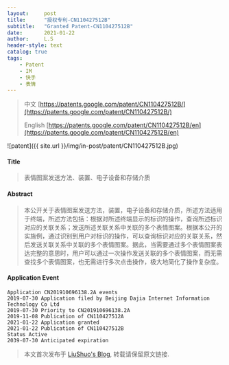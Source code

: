 ```yaml
---
layout:     post
title:      "授权专利-CN110427512B"
subtitle:   "Granted Patent-CN110427512B"
date:       2021-01-22
author:     L.S
header-style: text
catalog: true
tags:
    - Patent
    - IM
    - 快手
    - 表情
---
```

> 中文 [https://patents.google.com/patent/CN110427512B/](https://patents.google.com/patent/CN110427512B/)
>
> English [https://patents.google.com/patent/CN110427512B/en](https://patents.google.com/patent/CN110427512B/en)

![patent]({{ site.url }}/img/in-post/patent/CN110427512B.jpg)
#### Title
> 表情图案发送方法、装置、电子设备和存储介质











#### Abstract
> 本公开关于表情图案发送方法，装置，电子设备和存储介质，所述方法适用于终端，所述方法包括：根据对所述终端显示的标识的操作，查询所述标识对应的关联关系；发送所述关联关系中关联的多个表情图案。根据本公开的实施例，通过识别到用户对标识的操作，可以查询标识对应的关联关系，然后发送关联关系中关联的多个表情图案。据此，当需要通过多个表情图案表达完整的意思时，用户可以通过一次操作发送关联的多个表情图案，而无需查找多个表情图案，也无需进行多次点击操作，极大地简化了操作复杂度。











#### Application Event
```
Application CN201910696138.2A events 
2019-07-30 Application filed by Beijing Dajia Internet Information Technology Co Ltd
2019-07-30 Priority to CN201910696138.2A
2019-11-08 Publication of CN110427512A
2021-01-22 Application granted
2021-01-22 Publication of CN110427512B
Status Active
2039-07-30 Anticipated expiration
```
> 本文首次发布于 [LiuShuo's Blog](https://liushuo.me), 
转载请保留原文链接.
